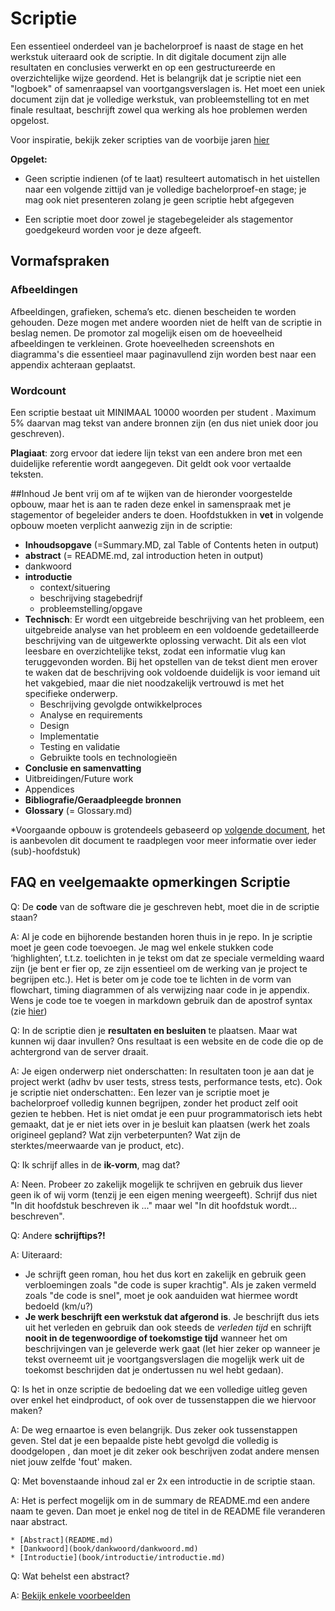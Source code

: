 # Scriptie

Een essentieel onderdeel van je bachelorproef is naast de stage en het werkstuk uiteraard ook de scriptie. In dit digitale document zijn alle resultaten en conclusies verwerkt en op een gestructureerde en overzichtelijke wijze geordend.
Het is belangrijk dat je scriptie niet een "logboek" of samenraapsel van voortgangsverslagen is. Het moet een uniek document zijn dat je volledige werkstuk, van probleemstelling tot en met finale resultaat, beschrijft zowel qua werking als hoe problemen werden opgelost.

Voor inspiratie, bekijk zeker scripties van de voorbije jaren [hier](http://eaict.ap.be/bedrijven/)

**Opgelet:**
* Geen scriptie indienen (of te laat) resulteert automatisch in het uistellen naar een volgende zittijd van je volledige bachelorproef-en stage; je mag ook niet presenteren zolang je geen scriptie hebt afgegeven

* Een scriptie moet door zowel je stagebegeleider als stagementor goedgekeurd worden voor je deze afgeeft.

## Vormafspraken
### Afbeeldingen
Afbeeldingen, grafieken, schema’s etc. dienen bescheiden te worden gehouden. Deze mogen met andere woorden niet de helft van de scriptie in beslag nemen. De promotor zal mogelijk eisen om de hoeveelheid afbeeldingen te verkleinen. Grote hoeveelheden screenshots en diagramma's die essentieel  maar paginavullend zijn worden best naar een appendix achteraan geplaatst.

### Wordcount
Een scriptie bestaat uit MINIMAAL 10000 woorden per student . Maximum 5% daarvan mag tekst van andere bronnen zijn (en dus niet uniek door jou geschreven).

**Plagiaat**: zorg ervoor dat iedere lijn tekst van een andere bron met een duidelijke referentie wordt aangegeven. Dit geldt ook voor vertaalde teksten. 

##Inhoud
Je bent vrij om af te wijken van de hieronder voorgestelde opbouw, maar het is aan te raden deze enkel in samenspraak met je stagementor of begeleider anders te doen. Hoofdstukken in **vet** in volgende opbouw moeten verplicht aanwezig zijn in de scriptie:
* **Inhoudsopgave** (=Summary.MD, zal Table of Contents heten in output)
* **abstract** (= README.md, zal introduction heten in output)
* dankwoord
* **introductie**
  * context/situering
  * beschrijving stagebedrijf
  * probleemstelling/opgave
* **Technisch**: Er wordt een uitgebreide beschrijving van het probleem, een uitgebreide analyse van het probleem en een voldoende gedetailleerde beschrijving van de uitgewerkte oplossing verwacht. Dit als een vlot leesbare en overzichtelijke tekst,
zodat een informatie vlug kan teruggevonden worden. Bij het opstellen van de tekst dient men erover te waken dat de beschrijving ook voldoende duidelijk is voor iemand uit het vakgebied, maar die niet noodzakelijk vertrouwd is met het specifieke onderwerp.
  * Beschrijving gevolgde ontwikkelproces
  * Analyse en requirements
  * Design
  * Implementatie
  * Testing en validatie
  * Gebruikte tools en technologieën
* **Conclusie en samenvatting**
* Uitbreidingen/Future work
* Appendices
* **Bibliografie/Geraadpleegde bronnen**
* **Glossary** (= Glossary.md)

*Voorgaande opbouw is grotendeels gebaseerd op [volgende document](http://www.csun.edu/~shan/comp696-698/Resources/Thesis-Outline-Guide-rev1.pdf), het is aanbevolen dit document te raadplegen voor meer informatie over ieder (sub)-hoofdstuk)

## FAQ en veelgemaakte opmerkingen Scriptie
Q: De **code** van de software die je geschreven hebt, moet die in de scriptie staan?

A: Al je code en bijhorende bestanden horen thuis in je repo. In je scriptie moet je geen code toevoegen. Je mag wel enkele stukken code ‘highlighten’, t.t.z. toelichten in je tekst om dat ze speciale vermelding waard zijn (je bent er fier op, ze zijn essentieel om de werking van je project te begrijpen etc.). Het is beter om je code toe te lichten in de vorm van flowchart, timing diagrammen of als verwijzing naar code in je appendix. Wens je code toe te voegen in markdown gebruik dan de apostrof syntax (zie [hier](https://daringfireball.net/projects/markdown/syntax#code))

Q:  In de scriptie dien je **resultaten en besluiten** te plaatsen. Maar wat kunnen wij daar invullen? Ons resultaat is een website en de code die op de achtergrond van de server draait.

A: Je eigen onderwerp niet onderschatten: In resultaten toon je aan dat je project werkt (adhv bv user tests, stress tests, performance tests, etc). Ook je scriptie niet onderschatten:. Een lezer van je scriptie moet je bachelorproef volledig
kunnen begrijpen, zonder het product zelf ooit gezien te hebben. Het is niet omdat je een puur programmatorisch iets hebt gemaakt, dat je er niet iets over in je besluit kan plaatsen (werk het zoals origineel gepland? Wat zijn verbeterpunten? Wat zijn de
sterktes/meerwaarde van je product, etc).

Q: Ik schrijf alles in de **ik-vorm**, mag dat?

A: Neen. Probeer zo zakelijk mogelijk te schrijven en gebruik dus liever geen ik of wij vorm (tenzij je een eigen mening weergeeft). Schrijf dus niet "In dit hoofdstuk beschreven ik ..." maar wel "In dit hoofdstuk wordt... beschreven".

Q: Andere **schrijftips?!**

A:  Uiteraard:
* Je schrijft geen roman, hou het dus kort en zakelijk en gebruik geen verbloemingen zoals "de code is super krachtig". Als je zaken vermeld zoals "de code is snel", moet je ook aanduiden wat hiermee wordt bedoeld (km/u?)
* **Je werk beschrijft een werkstuk dat afgerond is**. Je beschrijft dus iets uit het verleden en gebruik dan ook steeds de *verleden tijd* en schrijft **nooit in de tegenwoordige of toekomstige tijd** wanneer het om beschrijvingen van je geleverde werk gaat (let hier zeker op wanneer je tekst overneemt uit je voortgangsverslagen die mogelijk werk uit de toekomst beschrijden dat je ondertussen nu wel hebt gedaan).

Q: Is het in onze scriptie de bedoeling dat we een volledige uitleg geven over enkel het eindproduct, of ook over de tussenstappen die we hiervoor maken?

A: De weg ernaartoe is even belangrijk. Dus zeker ook tussenstappen geven. Stel dat je een bepaalde piste hebt gevolgd die volledig is doodgelopen , dan moet je dit zeker ook beschrijven zodat andere mensen niet jouw zelfde 'fout' maken.

Q: Met bovenstaande inhoud zal er 2x een introductie in de scriptie staan.

A: Het is perfect mogelijk om in de summary de README.md een andere naam te geven. Dan moet je enkel nog de titel in de README file veranderen naar abstract.

```
* [Abstract](README.md)
* [Dankwoord](book/dankwoord/dankwoord.md)
* [Introductie](book/introductie/introductie.md)
```


Q: Wat behelst een abstract?

A: [Bekijk enkele voorbeelden](https://writing.wisc.edu/Handbook/presentations_abstracts_examples.html)
